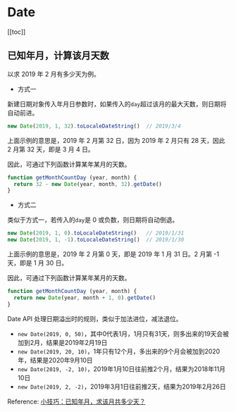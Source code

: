 # Date

[[toc]]

## 已知年月，计算该月天数

以求 2019 年 2 月有多少天为例。

- 方式一

新建日期对象传入年月日参数时，如果传入的`day`超过该月的最大天数，则日期将自动前进。

```js
new Date(2019, 1, 32).toLocaleDateString()  // 2019/3/4
```

上面示例的意思是，2019 年 2 月第 32 日，因为 2019 年 2 月只有 28 天，因此 2 月第 32 天，即是 3 月 4 日。

因此，可通过下列函数计算某年某月的天数。

```js
function getMonthCountDay (year, month) {
  return 32 - new Date(year, month, 32).getDate()
}
```

- 方式二

类似于方式一，若传入的`day`是 0 或负数，则日期将自动倒退。

```js
new Date(2019, 1, 0).toLocaleDateString()   // 2019/1/31
new Date(2019, 1, -1).toLocaleDateString()  // 2019/1/30
```

上面示例的意思是，2019 年 2 月第 0 天，即是 2019 年 1 月 31 日。2 月第 -1 天，即是 1 月 30 日。

因此，可通过下列函数计算某年某月的天数。

```js
function getMonthCountDay (year, month) {
  return new Date(year, month + 1, 0).getDate()
}
```

Date API 处理日期溢出时的规则，类似于加法进位，减法退位。

- `new Date(2019, 0, 50)`，其中0代表1月，1月只有31天，则多出来的19天会被加到2月，结果是2019年2月19日
- `new Date(2019, 20, 10)`，1年只有12个月，多出来的9个月会被加到2020年，结果是2020年9月10日
- `new Date(2019, -2, 10)`，2019年1月10日往前推2个月，结果为2018年11月10日
- `new Date(2019, 2, -2)`，2019年3月1日往前推2天，结果为2019年2月26日

Reference: [小技巧：已知年月，求该月共多少天？](https://github.com/justjavac/the-front-end-knowledge-you-may-not-know/issues/41)
